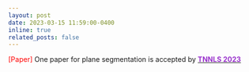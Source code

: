 ```yaml
---
layout: post
date: 2023-03-15 11:59:00-0400
inline: true
related_posts: false
---
```

<font color=red>[Paper]</font> One paper for plane segmentation is accepted by [<b><font color=DarkOrchid>TNNLS 2023</font></b>](https://ieeexplore.ieee.org/xpl/RecentIssue.jsp?punumber=5962385)